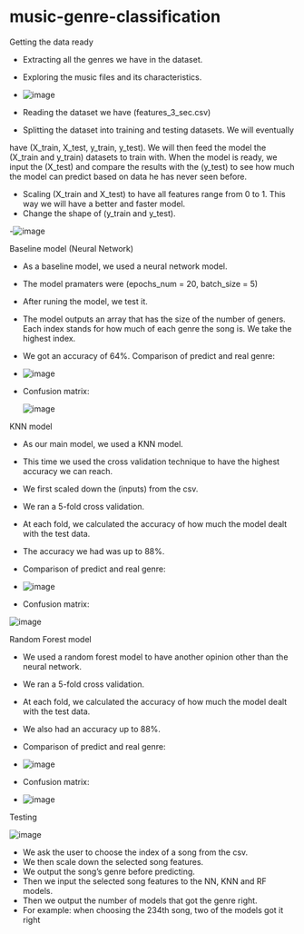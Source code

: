 # music-genre-classification

Getting the data ready

- Extracting all the genres we have in the dataset.
- Exploring the music files and its characteristics.
- ![image](https://github.com/mohamedmodar/music-genre-classification/assets/120323472/bc901441-4c4f-4823-b31d-dd024219ba3f)

- Reading the dataset we have (features_3_sec.csv)
- Splitting the dataset into training and testing datasets. We will eventually
  
have (X_train, X_test, y_train, y_test). We will then feed the model the
(X_train and y_train) datasets to train with. When the model is ready, we
input the (X_test) and compare the results with the (y_test) to see how
much the model can predict based on data he has never seen before.
- Scaling (X_train and X_test) to have all features range from 0 to 1. This
way we will have a better and faster model.
- Change the shape of (y_train and y_test).

-![image](https://github.com/mohamedmodar/music-genre-classification/assets/120323472/636cea6e-e6ad-444e-a1f2-7079f298a59d)


Baseline model (Neural Network)

- As a baseline model, we used a neural network model.
- The model pramaters were (epochs_num = 20, batch_size = 5)
- After runing the model, we test it.
- The model outputs an array that has the size of the number of geners.
Each index stands for how much of each genre the song is. We take the
highest index.
- We got an accuracy of 64%.
Comparison of predict and real genre:

- ![image](https://github.com/mohamedmodar/music-genre-classification/assets/120323472/e16ca163-7e7b-4cd7-a4db-e3405ab159fb)
  
-  Confusion matrix:

    ![image](https://github.com/mohamedmodar/music-genre-classification/assets/120323472/63e2187a-d97d-4a27-b86f-9efd040b013d)


KNN model

- As our main model, we used a KNN model.
- This time we used the cross validation technique to have the highest
accuracy we can reach.
- We first scaled down the (inputs) from the csv.
- We ran a 5-fold cross validation.
- At each fold, we calculated the accuracy of how much the model dealt
with the test data.
- The accuracy we had was up to 88%.
 
- Comparison of predict and real genre:

- ![image](https://github.com/mohamedmodar/music-genre-classification/assets/120323472/7d60b510-9229-4f4d-accd-709d0b5c9ade)
  
- Confusion matrix:

![image](https://github.com/mohamedmodar/music-genre-classification/assets/120323472/451de903-2c7d-4715-9d88-cbc1198ec27a)

Random Forest model

- We used a random forest model to have another opinion other than the
neural network.
- We ran a 5-fold cross validation.
- At each fold, we calculated the accuracy of how much the model dealt
with the test data.
- We also had an accuracy up to 88%.

- Comparison of predict and real genre:
  
- ![image](https://github.com/mohamedmodar/music-genre-classification/assets/120323472/2004e073-f63a-4b02-bc33-a100551efc22)

-  Confusion matrix:


- ![image](https://github.com/mohamedmodar/music-genre-classification/assets/120323472/3ee6ba72-e680-4d2f-9eea-7e516ea72661)


Testing

![image](https://github.com/mohamedmodar/music-genre-classification/assets/120323472/be0926a3-8838-4b83-a7d0-153c7250b312)


- We ask the user to choose the index of a song from the csv.
- We then scale down the selected song features.
- We output the song’s genre before predicting.
- Then we input the selected song features to the NN, KNN and RF models.
- Then we output the number of models that got the genre right.
- For example: when choosing the 234th song, two of the models got it
right
